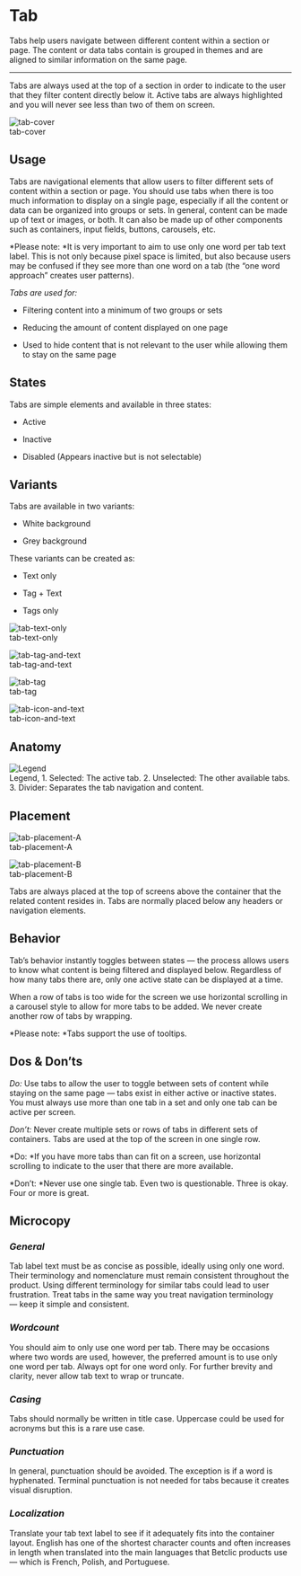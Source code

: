 
# Tab

Tabs help users navigate between different content within a section or page. The content or data tabs contain is grouped in themes and are aligned to similar information on the same page.

---

Tabs are always used at the top of a section in order to indicate to the user that they filter content directly below it. Active tabs are always highlighted and you will never see less than two of them on screen.

  
![tab-cover](https://studio-assets.supernova.io/design-systems/27883/7af5ed74-5d9a-4b4e-9408-f4c8e97cc768.png)  
tab-cover  


## Usage

Tabs are navigational elements that allow users to filter different sets of content within a section or page. You should use tabs when there is too much information to display on a single page, especially if all the content or data can be organized into groups or sets. In general, content can be made up of text or images, or both. It can also be made up of other components such as containers, input fields, buttons, carousels, etc.

*Please note: *It is very important to aim to use only one word per tab text label. This is not only because pixel space is limited, but also because users may be confused if they see more than one word on a tab (the “one word approach” creates user patterns).

*Tabs are used for:*

- Filtering content into a minimum of two groups or sets

- Reducing the amount of content displayed on one page

- Used to hide content that is not relevant to the user while allowing them to stay on the same page

## States

Tabs are simple elements and available in three states:

- Active

- Inactive

- Disabled (Appears inactive but is not selectable)

## Variants

Tabs are available in two variants:

- White background

- Grey background

These variants can be created as:

- Text only

- Tag + Text

- Tags only

  
![tab-text-only](https://studio-assets.supernova.io/design-systems/27883/c57f10dd-a254-43ad-9405-4d9cca993e61.png)  
tab-text-only  


  
![tab-tag-and-text](https://studio-assets.supernova.io/design-systems/27883/6c9a97f8-1970-4689-9d6c-a86b09e822fd.png)  
tab-tag-and-text  


  
![tab-tag](https://studio-assets.supernova.io/design-systems/27883/50b19860-fed8-4082-b0c9-b150a60a7329.png)  
tab-tag  


  
![tab-icon-and-text](https://studio-assets.supernova.io/design-systems/27883/7477e17c-de4f-42a5-9a12-ea92b349eae1.png)  
tab-icon-and-text  


## Anatomy

  
![Legend](https://studio-assets.supernova.io/design-systems/27883/73b502e5-d4c6-4bae-adbc-72102ad7105c.png)  
Legend, 1. Selected: The active tab.
2. Unselected: The other available tabs.
3. Divider: Separates the tab navigation and content.  
  


## Placement

  
![tab-placement-A](https://studio-assets.supernova.io/design-systems/27883/97ffa1e6-5c7a-4651-96f2-ce9591661ca2.png)  
tab-placement-A  


  
![tab-placement-B](https://studio-assets.supernova.io/design-systems/27883/528fc669-9c1f-4ee2-9c4e-a08d512afbac.png)  
tab-placement-B  


Tabs are always placed at the top of screens above the container that the related content resides in. Tabs are normally placed below any headers or navigation elements.

## Behavior

Tab’s behavior instantly toggles between states — the process allows users to know what content is being filtered and displayed below. Regardless of how many tabs there are, only one active state can be displayed at a time.

When a row of tabs is too wide for the screen we use horizontal scrolling in a carousel style to allow for more tabs to be added. We never create another row of tabs by wrapping.

*Please note: *Tabs support the use of tooltips.

## Dos & Don’ts

*Do:* Use tabs to allow the user to toggle between sets of content while staying on the same page — tabs exist in either active or inactive states. You must always use more than one tab in a set and only one tab can be active per screen.

*Don’t:* Never create multiple sets or rows of tabs in different sets of containers. Tabs are used at the top of the screen in one single row.

*Do: *If you have more tabs than can fit on a screen, use horizontal scrolling to indicate to the user that there are more available.

*Don’t: *Never use one single tab. Even two is questionable. Three is okay. Four or more is great.

## Microcopy

### *General*

Tab label text must be as concise as possible, ideally using only one word. Their terminology and nomenclature must remain consistent throughout the product. Using different terminology for similar tabs could lead to user frustration. Treat tabs in the same way you treat navigation terminology — keep it simple and consistent.

### *Wordcount*

You should aim to only use one word per tab. There may be occasions where two words are used, however, the preferred amount is to use only one word per tab. Always opt for one word only. For further brevity and clarity, never allow tab text to wrap or truncate.

### *Casing*

Tabs should normally be written in title case. Uppercase could be used for acronyms but this is a rare use case.

### *Punctuation*

In general, punctuation should be avoided. The exception is if a word is hyphenated. Terminal punctuation is not needed for tabs because it creates visual disruption.

### *Localization*

Translate your tab text label to see if it adequately fits into the container layout. English has one of the shortest character counts and often increases in length when translated into the main languages that Betclic products use — which is French, Polish, and Portuguese.
